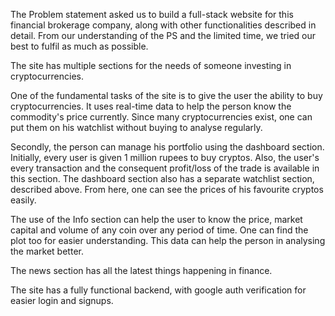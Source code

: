 The Problem statement asked us to build a full-stack website for this financial brokerage company, along with other functionalities described in detail. From our understanding of the PS and the limited time, we tried our best to fulfil as much as possible.

The site has multiple sections for the needs of someone investing in cryptocurrencies. 

One of the fundamental tasks of the site is to give the user the ability to buy cryptocurrencies. It uses real-time data to help the person know the commodity's price currently. Since many cryptocurrencies exist, one can put them on his watchlist without buying to analyse regularly.

Secondly, the person can manage his portfolio using the dashboard section. Initially, every user is given 1 million rupees to buy cryptos. Also, the user's every transaction and the consequent profit/loss of the trade is available in this section. The dashboard section also has a separate watchlist section, described above. From here, one can see the prices of his favourite cryptos easily.

The use of the Info section can help the user to know the price, market capital and volume of any coin over any period of time.
One can find the plot too for easier understanding. This data can help the person in analysing the market better.

The news section has all the latest things happening in finance. 

The site has a fully functional backend, with google auth verification for easier login and signups.
